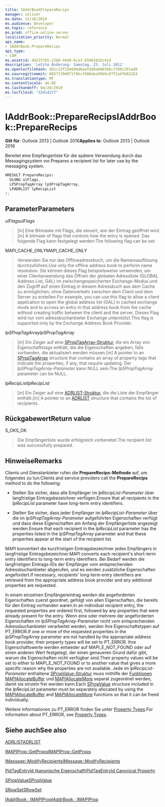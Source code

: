 ```yaml
---
title: IAddrBookPrepareRecips
manager: soliver
ms.date: 11/16/2014
ms.audience: Developer
ms.topic: reference
ms.prod: office-online-server
localization_priority: Normal
api_name:
- IAddrBook.PrepareRecips
api_type:
- COM
ms.assetid: d423f7b5-23b8-44dd-bca3-6590182dc42d
description: 'Letzte Änderung: Samstag, 23. Juli 2011'
ms.openlocfilehash: db1c23f33e604d6aafdd8a046566c7390c281ad8
ms.sourcegitcommit: 8657170d071f9bcf680aba50b9c07f2a4fb82283
ms.translationtype: MT
ms.contentlocale: de-DE
ms.lasthandoff: 04/28/2019
ms.locfileid: "33414277"
---
```

# <a name="iaddrbookpreparerecips"></a><span data-ttu-id="77d85-103">IAddrBook::PrepareRecips</span><span class="sxs-lookup"><span data-stu-id="77d85-103">IAddrBook::PrepareRecips</span></span>

  
  
<span data-ttu-id="77d85-104">**Gilt für**: Outlook 2013 | Outlook 2016</span><span class="sxs-lookup"><span data-stu-id="77d85-104">**Applies to**: Outlook 2013 | Outlook 2016</span></span> 
  
<span data-ttu-id="77d85-105">Bereitet eine Empfängerliste für die spätere Verwendung durch das Messagingsystem vor.</span><span class="sxs-lookup"><span data-stu-id="77d85-105">Prepares a recipient list for later use by the messaging system.</span></span> 
  
```cpp
HRESULT PrepareRecips(
  ULONG ulFlags,
  LPSPropTagArray lpSPropTagArray,
  LPADRLIST lpRecipList
);
```

## <a name="parameters"></a><span data-ttu-id="77d85-106">Parameter</span><span class="sxs-lookup"><span data-stu-id="77d85-106">Parameters</span></span>

 <span data-ttu-id="77d85-107">_ulFlags_</span><span class="sxs-lookup"><span data-stu-id="77d85-107">_ulFlags_</span></span>
  
> <span data-ttu-id="77d85-108">[in] Eine Bitmaske mit Flags, die steuert, wie der Eintrag geöffnet wird.</span><span class="sxs-lookup"><span data-stu-id="77d85-108">[in] A bitmask of flags that controls how the entry is opened.</span></span> <span data-ttu-id="77d85-109">Das folgende Flag kann festgelegt werden:</span><span class="sxs-lookup"><span data-stu-id="77d85-109">The following flag can be set:</span></span>
    
<span data-ttu-id="77d85-110">MAPI_CACHE_ONLY</span><span class="sxs-lookup"><span data-stu-id="77d85-110">MAPI_CACHE_ONLY</span></span>
  
> <span data-ttu-id="77d85-111">Verwenden Sie nur das Offlineadressbuch, um die Namensauflösung durchzuführen.</span><span class="sxs-lookup"><span data-stu-id="77d85-111">Use only the offline address book to perform name resolution.</span></span> <span data-ttu-id="77d85-112">Sie können dieses Flag beispielsweise verwenden, um einer Clientanwendung das Öffnen der globalen Adressliste (GLOBAL Address List, GAL) im zwischengespeicherten Exchange-Modus und den Zugriff auf einen Eintrag in diesem Adressbuch aus dem Cache zu ermöglichen, ohne Datenverkehr zwischen dem Client und dem Server zu erstellen.</span><span class="sxs-lookup"><span data-stu-id="77d85-112">For example, you can use this flag to allow a client application to open the global address list (GAL) in cached exchange mode and to access an entry in that address book from the cache without creating traffic between the client and the server.</span></span> <span data-ttu-id="77d85-113">Dieses Flag wird nur vom adressbuchanbieter Exchange unterstützt.</span><span class="sxs-lookup"><span data-stu-id="77d85-113">This flag is supported only by the Exchange Address Book Provider.</span></span>
    
 <span data-ttu-id="77d85-114">_lpSPropTagArray_</span><span class="sxs-lookup"><span data-stu-id="77d85-114">_lpSPropTagArray_</span></span>
  
> <span data-ttu-id="77d85-115">[in] Ein Zeiger auf eine [SPropTagArray-Struktur,](sproptagarray.md) die ein Array von Eigenschaftstags enthält, die die Eigenschaften angeben, falls vorhanden, die aktualisiert werden müssen.</span><span class="sxs-lookup"><span data-stu-id="77d85-115">[in] A pointer to an [SPropTagArray](sproptagarray.md) structure that contains an array of property tags that indicate the properties, if any, that require updating.</span></span> <span data-ttu-id="77d85-116">Der  _lpSPropTagArray-Parameter_ kann NULL sein.</span><span class="sxs-lookup"><span data-stu-id="77d85-116">The  _lpSPropTagArray_ parameter can be NULL.</span></span> 
    
 <span data-ttu-id="77d85-117">_lpRecipList_</span><span class="sxs-lookup"><span data-stu-id="77d85-117">_lpRecipList_</span></span>
  
> <span data-ttu-id="77d85-118">[in] Ein Zeiger auf eine [ADRLIST-Struktur,](adrlist.md) die die Liste der Empfänger enthält.</span><span class="sxs-lookup"><span data-stu-id="77d85-118">[in] A pointer to an [ADRLIST](adrlist.md) structure that contains the list of recipients.</span></span> 
    
## <a name="return-value"></a><span data-ttu-id="77d85-119">Rückgabewert</span><span class="sxs-lookup"><span data-stu-id="77d85-119">Return value</span></span>

<span data-ttu-id="77d85-120">S_OK</span><span class="sxs-lookup"><span data-stu-id="77d85-120">S_OK</span></span> 
  
> <span data-ttu-id="77d85-121">Die Empfängerliste wurde erfolgreich vorbereitet.</span><span class="sxs-lookup"><span data-stu-id="77d85-121">The recipient list was successfully prepared.</span></span>
    
## <a name="remarks"></a><span data-ttu-id="77d85-122">Hinweise</span><span class="sxs-lookup"><span data-stu-id="77d85-122">Remarks</span></span>

<span data-ttu-id="77d85-123">Clients und Dienstanbieter rufen die **PrepareRecips-Methode** auf, um folgendes zu tun:</span><span class="sxs-lookup"><span data-stu-id="77d85-123">Clients and service providers call the **PrepareRecips** method to do the following:</span></span> 
  
- <span data-ttu-id="77d85-124">Stellen Sie sicher, dass alle Empfänger im  _lpRecipList-Parameter_ über langfristige Eintragsbezeichner verfügen.</span><span class="sxs-lookup"><span data-stu-id="77d85-124">Ensure that all recipients in the  _lpRecipList_ parameter have long-term entry identifiers.</span></span> 
    
- <span data-ttu-id="77d85-125">Stellen Sie sicher, dass jeder Empfänger im  _lpRecipList-Parameter_ über die im  _lpSPropTagArray-Parameter_ aufgeführten Eigenschaften verfügt und dass diese Eigenschaften am Anfang der Empfängerliste angezeigt werden.</span><span class="sxs-lookup"><span data-stu-id="77d85-125">Ensure that each recipient in the  _lpRecipList_ parameter has the properties listed in the  _lpSPropTagArray_ parameter and that these properties appear at the start of the recipient list.</span></span> 
    
<span data-ttu-id="77d85-126">MAPI konvertiert die kurzfristigen Eintragsbezeichner jedes Empfängers in langfristige Eintragsbezeichner.</span><span class="sxs-lookup"><span data-stu-id="77d85-126">MAPI converts each recipient's short-term entry identifiers to long-term entry identifiers.</span></span> <span data-ttu-id="77d85-127">Bei Bedarf werden die langfristigen Eintrags-IDs der Empfänger vom entsprechenden Adressbuchanbieter abgerufen, und es werden zusätzliche Eigenschaften angefordert.</span><span class="sxs-lookup"><span data-stu-id="77d85-127">If necessary, recipients' long-term entry identifiers are retrieved from the appropriate address book provider and any additional properties are requested.</span></span>
  
<span data-ttu-id="77d85-128">In einem einzelnen Empfängereintrag werden die angeforderten Eigenschaften zuerst geordnet, gefolgt von allen Eigenschaften, die bereits für den Eintrag vorhanden waren.</span><span class="sxs-lookup"><span data-stu-id="77d85-128">In an individual recipient entry, the requested properties are ordered first, followed by any properties that were already present for the entry.</span></span> <span data-ttu-id="77d85-129">Wenn eine oder mehrere der angeforderten Eigenschaften im  _lpSPropTagArray-Parameter_ nicht vom entsprechenden Adressbuchanbieter verarbeitet werden, werden ihre Eigenschaftstypen auf PT_ERROR.</span><span class="sxs-lookup"><span data-stu-id="77d85-129">If one or more of the requested properties in the  _lpSPropTagArray_ parameter are not handled by the appropriate address book provider, their property types will be set to PT_ERROR.</span></span> <span data-ttu-id="77d85-130">Ihre Eigenschaftswerte werden entweder auf MAPI_E_NOT_FOUND oder auf einen anderen Wert festgelegt, der einen genaueren Grund dafür gibt, warum die Eigenschaften nicht verfügbar sind.</span><span class="sxs-lookup"><span data-stu-id="77d85-130">Their property values will be set to either to MAPI_E_NOT_FOUND or to another value that gives a more specific reason why the properties are not available.</span></span> <span data-ttu-id="77d85-131">Jede im _lpRecipList-Parameter_ enthaltene [SPropValue-Struktur](spropvalue.md) muss mithilfe der [Funktionen MAPIAllocateBuffer](mapiallocatebuffer.md) und [MAPIAllocateMore](mapiallocatemore.md) separat zugeordnet werden, damit sie einzeln frei werden kann.</span><span class="sxs-lookup"><span data-stu-id="77d85-131">Each [SPropValue](spropvalue.md) structure included in the  _lpRecipList_ parameter must be separately allocated by using the [MAPIAllocateBuffer](mapiallocatebuffer.md) and [MAPIAllocateMore](mapiallocatemore.md) functions so that it can be freed individually.</span></span> 
  
<span data-ttu-id="77d85-132">Weitere Informationen zu PT_ERROR finden Sie unter [Property Types](property-types.md).</span><span class="sxs-lookup"><span data-stu-id="77d85-132">For information about PT_ERROR, see [Property Types](property-types.md).</span></span>
  
## <a name="see-also"></a><span data-ttu-id="77d85-133">Siehe auch</span><span class="sxs-lookup"><span data-stu-id="77d85-133">See also</span></span>



[<span data-ttu-id="77d85-134">ADRLIST</span><span class="sxs-lookup"><span data-stu-id="77d85-134">ADRLIST</span></span>](adrlist.md)
  
[<span data-ttu-id="77d85-135">IMAPIProp::GetProps</span><span class="sxs-lookup"><span data-stu-id="77d85-135">IMAPIProp::GetProps</span></span>](imapiprop-getprops.md)
  
[<span data-ttu-id="77d85-136">IMessage::ModifyRecipients</span><span class="sxs-lookup"><span data-stu-id="77d85-136">IMessage::ModifyRecipients</span></span>](imessage-modifyrecipients.md)
  
[<span data-ttu-id="77d85-137">PidTagEntryId (kanonische Eigenschaft)</span><span class="sxs-lookup"><span data-stu-id="77d85-137">PidTagEntryId Canonical Property</span></span>](pidtagentryid-canonical-property.md)
  
[<span data-ttu-id="77d85-138">SPropValue</span><span class="sxs-lookup"><span data-stu-id="77d85-138">SPropValue</span></span>](spropvalue.md)
  
[<span data-ttu-id="77d85-139">SRowSet</span><span class="sxs-lookup"><span data-stu-id="77d85-139">SRowSet</span></span>](srowset.md)
  
[<span data-ttu-id="77d85-140">IAddrBook : IMAPIProp</span><span class="sxs-lookup"><span data-stu-id="77d85-140">IAddrBook : IMAPIProp</span></span>](iaddrbookimapiprop.md)

